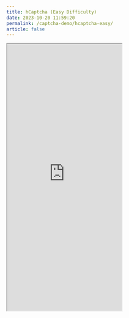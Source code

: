 ```yaml
---
title: hCaptcha (Easy Difficulty)
date: 2023-10-20 11:59:20
permalink: /captcha-demo/hcaptcha-easy/
article: false
---
```


<iframe src="https://nopecha.com/demo/hcaptcha#easy" height="700px"></iframe>
